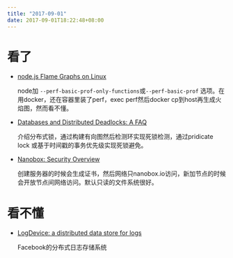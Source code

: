 ```yaml
---
title: "2017-09-01"
date: 2017-09-01T18:22:48+08:00
---
```


# 看了

+ [node.js Flame Graphs on Linux](http://www.brendangregg.com/blog/2014-09-17/node-flame-graphs-on-linux.html)

    node加 `--perf-basic-prof-only-functions`或`--perf-basic-prof` 选项。在用docker，还在容器里装了perf，exec perf然后docker cp到host再生成火焰图，然而看不懂。

+ [Databases and Distributed Deadlocks: A FAQ ](https://www.citusdata.com/blog/2017/08/31/databases-and-distributed-deadlocks-a-faq/)

    介绍分布式锁，通过构建有向图然后检测环实现死锁检测，通过pridicate lock 或基于时间戳的事务优先级实现死锁避免。

+ [Nanobox: Security Overview](https://docs.nanobox.io/security/)

    创建服务器的时候会生成证书，然后网络只nanobox.io访问，新加节点的时候会开放节点间网络访问。默认只读的文件系统很好。

# 看不懂

+ [LogDevice: a distributed data store for logs](https://code.facebook.com/posts/357056558062811/logdevice-a-distributed-data-store-for-logs/)

    Facebook的分布式日志存储系统
